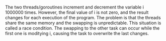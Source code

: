 The two threads/goroutines increment and decrement the variable i 1000000 times. However, the final value of i is not zero, 
and the result changes for each execution of the program. The problem is that the threads share the same memory and the swapping is unpredictable. 
This situation is called a race condition.
The swapping to the other task can occur while the first one is moditying i, causing the task to
overwrite the last changes.
